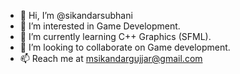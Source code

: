 - 👋 Hi, I’m @sikandarsubhani
- 👀 I’m interested in Game Development.
- 🌱 I’m currently learning C++ Graphics (SFML).
- 💞️ I’m looking to collaborate on Game development.
- 📫 Reach me at msikandargujjar@gmail.com

<!---
sikandarsubhani/sikandarsubhani is a ✨ special ✨ repository because its `README.md` (this file) appears on your GitHub profile.
You can click the Preview link to take a look at your changes.
--->
